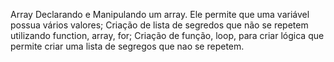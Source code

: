 Array
Declarando e Manipulando um array. Ele permite que uma variável possua vários valores;
Criação de lista de segredos que não se repetem utilizando function, array, for;
Criação de função, loop, para criar lógica que permite criar uma lista de segregos que nao se repetem.
